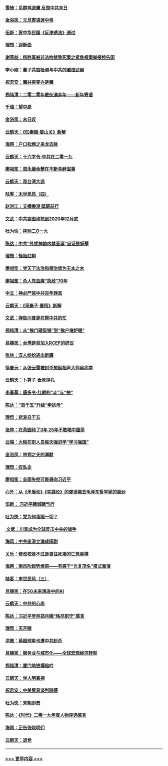 #### [雪绮：见群鸡退鹰  反观中共末日](../pages/nsc993/n11762112.md?t=01022001) 
#### [金浴凤：元旦寄语迷中帝](../pages/nsc993/n11761788.md?t=01022001) 
#### [伍新：贺中华民国《反渗透法》通过](../pages/nsc993/n11761994.md?t=01022001) 
#### [理悟：迎新曲](../pages/nsc993/n11761152.md?t=01022001) 
#### [谢燕益：杨胜军被非法拘禁致死案之紧急报案举报控告函](../pages/nsc993/n11756134.md?t=01022001) 
#### [李小刚：量子共振检测与中共的脑控武器](../pages/nsc993/n11754518.md?t=01022001) 
#### [祝君安：魔共百变亦是魔](../pages/nsc993/n11754469.md?t=01022001) 
#### [郑纯清：二零二零年散伙演弃年——新年寄语](../pages/nsc993/n11754195.md?t=01022001) 
#### [千瑞：望中原](../pages/nsc993/n11754159.md?t=01022001) 
#### [金浴凤：末日叹](../pages/nsc993/n11752359.md?t=01022001) 
#### [云鹤天：《忆秦娥‧娄山关》新解](../pages/nsc993/n11752348.md?t=01022001) 
#### [海网：户口松绑之来龙去脉](../pages/nsc993/n11752328.md?t=01022001) 
#### [云鹤天：十六字令‧中共在二零一九](../pages/nsc993/n11752305.md?t=01022001) 
#### [廖祖笙：周永康余孽在不断寻衅滋事](../pages/nsc993/n11751013.md?t=01022001) 
#### [云鹤天：观台湾大选](../pages/nsc993/n11751007.md?t=01022001) 
#### [陆客：末世民风（四）](../pages/nsc993/n11749203.md?t=01022001) 
#### [赵洪江：支撑香港 砥砺前行](../pages/nsc993/n11748482.md?t=01022001) 
#### [文武：中共妄图顽抗到2020年12月底](../pages/nsc993/n11748446.md?t=01022001) 
#### [吐为快：挥别二O一九](../pages/nsc993/n11748411.md?t=01022001) 
#### [陈达：中共“外扰神韵内禁圣诞”自证是妖孽](../pages/nsc993/n11748226.md?t=01022001) 
#### [理悟：怪胎红朝](../pages/nsc993/n11748206.md?t=01022001) 
#### [廖祖笙：党天下法治和德治皆为无本之木](../pages/nsc993/n11748135.md?t=01022001) 
#### [廖祖笙：杀人党血腥“执政”70年](../pages/nsc993/n11745144.md?t=01022001) 
#### [中立：神必严惩中共百年罪恶](../pages/nsc993/n11744970.md?t=01022001) 
#### [云鹤天：《采桑子‧重阳》新解](../pages/nsc993/n11744948.md?t=01022001) 
#### [文武：弹劾川普是在帮中共的忙](../pages/nsc993/n11744758.md?t=01022001) 
#### [郑纯清：从“挨门砸饭锅”到“挨户堵炉眼”](../pages/nsc993/n11744745.md?t=01022001) 
#### [吕锡民：台湾是否加入RCEP的研议](../pages/nsc993/n11744701.md?t=01022001) 
#### [张林：汉人纷纷逃出新疆](../pages/nsc993/n11743530.md?t=01022001) 
#### [徐曼沅：从张云雷被封杀想起相声大师吴兆南](../pages/nsc993/n11741816.md?t=01022001) 
#### [云鹤天：卜算子‧垂死挣扎](../pages/nsc993/n11739956.md?t=01022001) 
#### [李春草：唐多令‧红朝的“斗”与“拍”](../pages/nsc993/n11739830.md?t=01022001) 
#### [陈达：“自干五”升级“牵妨母”](../pages/nsc993/n11739724.md?t=01022001) 
#### [理悟：悲哀自干五](../pages/nsc993/n11739547.md?t=01022001) 
#### [张林：在茶园待了3年 25年不敢喝中国茶](../pages/nsc993/n11739240.md?t=01022001) 
#### [云端：大陆在职人员每天强迫学“学习强国”](../pages/nsc993/n11738735.md?t=01022001) 
#### [金浴凤：林郑之夫的渊默](../pages/nsc993/n11737735.md?t=01022001) 
#### [理悟：叹私企](../pages/nsc993/n11737715.md?t=01022001) 
#### [廖祖笙：全面失控可能袭向习近平](../pages/nsc993/n11737704.md?t=01022001) 
#### [心升：从《矛盾论》《实践论》的谬误揭去毛泽东哲学家的面纱](../pages/nsc993/n11736962.md?t=01022001) 
#### [伍新： 习近平赌城赌气行](../pages/nsc993/n11736929.md?t=01022001) 
#### [吐为快：党为何凌蹈一切？](../pages/nsc993/n11736915.md?t=01022001) 
#### [ 文武：川普成为全球反击中共的旗手](../pages/nsc993/n11736882.md?t=01022001) 
#### [海风：中共废港立澳成闹剧](../pages/nsc993/n11735857.md?t=01022001) 
#### [关乐：修改校章不过是自往死凑的亡党臭棋](../pages/nsc993/n11735097.md?t=01022001) 
#### [海网：南风吹起势燎原——有感于“光复茂名”模式重演](../pages/nsc993/n11732308.md?t=01022001) 
#### [陆客：末世民风（三）](../pages/nsc993/n11732211.md?t=01022001) 
#### [吕锡民：在5G未来演进中的AI](../pages/nsc993/n11730010.md?t=01022001) 
#### [云鹤天：中共的心态](../pages/nsc993/n11729906.md?t=01022001) 
#### [陈达：习近平夸林郑月娥“恪尽职守”感言](../pages/nsc993/n11729881.md?t=01022001) 
#### [理悟：天开眼](../pages/nsc993/n11729699.md?t=01022001) 
#### [洪微：英超球星也遭中共封杀](../pages/nsc993/n11727243.md?t=01022001) 
#### [吕锡民：服务业与城市化——全球宏观经济转型](../pages/nsc993/n11725845.md?t=01022001) 
#### [郑纯清：厦门地铁塌陷吟](../pages/nsc993/n11725813.md?t=01022001) 
#### [云鹤天：世人明真相](../pages/nsc993/n11725621.md?t=01022001) 
#### [祝君安：中美贸易谈判随感](../pages/nsc993/n11725609.md?t=01022001) 
#### [吐为快：末朝即景](../pages/nsc993/n11723365.md?t=01022001) 
#### [陈达：《时代》二零一九年度人物评选感言](../pages/nsc993/n11723337.md?t=01022001) 
#### [海网：正告张晓明们](../pages/nsc993/n11723228.md?t=01022001) 
#### [云鹤天：退党](../pages/nsc993/n11723056.md?t=01022001) 

----
#### [ >>> 更早内容 <<< ](../indexes/nsc993-earlier.md)
